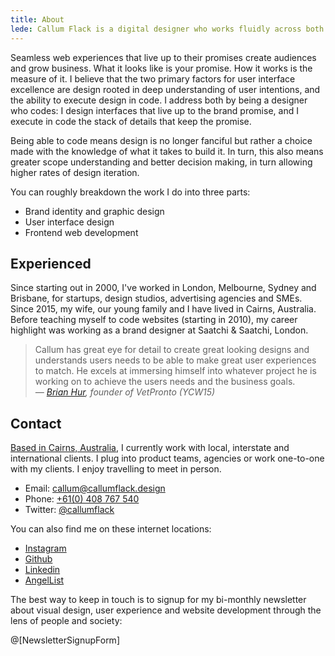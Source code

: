```yaml
---
title: About
lede: Callum Flack is a digital designer who works fluidly across both brand and product to make pragmatic, poetic websites and apps.
---
```


<!-- > The quality of the connections is the key to quality _— Charles Eames_ -->

<!-- @[MarkdownImage](post src="https://res.cloudinary.com/pw-img-cdn/image/upload/v1522317177/okok/callum-beach-bw.jpg") -->

<!-- @[MarkdownImage](post local src="/images/cf-2.jpg") -->

<!-- Hi, Callum Flack. I'm a digital designer who works fluidly across both brand and product to make pragmatic, poetic websites and apps. -->

<!-- I'm a graphic designer by trade. I've been immersed in interface design and user experience design since 2006, when I couldn't figure out how to update my MySpace profile.  -->

<!-- <p class="Lede">Hi! I'm Callum. I provide web design and technology services for business owners and creative leaders who are driven to establish trust and inspire change.</p> -->

<!-- LFunctional simplicity is the result of hard, iterative design work. but they are never simply about making things it look nice. -->

<!-- Seamless web experiences that live up to their promises create audiences and grow business. What it looks like is your promise. How it works is the measure of it. I believe that the two main factors that drive user interface excellence are design rooted in a deep understanding of user intentions, and the ability to execute that design in code. -->

Seamless web experiences that live up to their promises create audiences and grow business. What it looks like is your promise. How it works is the measure of it. I believe that the two primary factors for user interface excellence are design rooted in deep understanding of user intentions, and the ability to execute design in code. I address both by being a designer who codes: I design interfaces that live up to the brand promise, and I execute in code the stack of details that keep the promise.

<!-- I design interfaces that live up to the brand promise, and I execute in code the stack of details that keep the promise. Which means I have to understand your intent, what what you offer to your audience. I can only do this in collaboration. So I ask my clients to participate directly with me to understand their audience, prioritise the work within constraints and define what a better tomorrow looks like. -->

<!-- successful digital products and services are made of. -->

<!-- While focussed on design, I'm also an accomplished frontend developer. Being able to code means design is no longer fanciful but rather a choice made with the knowledge of what it takes to build it. In turn, this also means greater scope understanding and better decision making, in turn allowing higher rates of design iteration. -->

Being able to code means design is no longer fanciful but rather a choice made with the knowledge of what it takes to build it. In turn, this also means greater scope understanding and better decision making, in turn allowing higher rates of design iteration.

<!-- In my spare time, I collect vinyl records of every kind. Finding the uncommon on forgotten records is a constant lesson in noticing details. I also write a <a target="_blank" href="https://callumflack.blog">blog</a> about these kinds of "things inbetween". -->

You can roughly breakdown the work I do into three parts:

- Brand identity and graphic design
- User interface design
  <!-- - Digital editorial design -->
- Frontend web development

## Experienced

Since starting out in 2000, I've worked in London, Melbourne, Sydney and Brisbane, for startups, design studios, advertising agencies and SMEs. Since 2015, my wife, our young family and I have lived in Cairns, Australia. Before teaching myself to code websites (starting in 2010), my career highlight was working as a brand designer at Saatchi & Saatchi, London.

> Callum has great eye for detail to create great looking designs and understands users needs to be able to make great user experiences to match. He excels at immersing himself into whatever project he is working on to achieve the users needs and the business goals. _— <a class="icon-targetblan" target="_blank" href="https://www.linkedin.com/in/brianhur/">Brian Hur</a>, founder of VetPronto (YCW15)_

<!-- > Development isn't simple. It’s easy working with Callum because he understands this. We work well together to understand problems, define options, improve systems and decide on the course of action." _— <a class="icon-targetblan" target="_blank" href="https://github.com/barryph">Barry Phillip Hall</a>, JavaScript engineer_ -->

<!-- https://github.com/barryph -->

<!-- ## Ways to engage my services

* Improve or redesign your existing digital branding and/or website systems.
* Create a new digital brand and/or website systems from scratch.
* Collaborate as a specialist digital design partner to build and enhance your brand,
  customer workflows or customer community over time. -->

## Contact

<a class="icon-targetblan" target="_blank" href="https://www.instagram.com/p/BXbsNdrAt-v">Based in Cairns, Australia</a>, I currently work with local, interstate and international clients. I plug into product teams, agencies or work one-to-one with my clients. I enjoy travelling to meet in person.

- Email: <a class="icon-targetBlank" target="_blank" href="mailto:callum@callumflack.design">callum@callumflack.design</a>
- Phone: [+61(0) 408 767 540](tel:610-408-767-540)
- Twitter: <a class="icon-targetBlank" target="_blank" href="https://twitter.com/callumflack">@callumflack</a>

<!-- Schedule: <a class="icon-targetBlank" target="_blank" href="https://calendly.com/callumflack">callumflack</a> -->

You can also find me on these internet locations:

- <a class="icon-targetBlank" target="_blank" href="https://www.instagram.com/callumflack/">Instagram</a>
- <a class="icon-targetBlank" target="_blank" href="https://github.com/callumflack">Github</a>
- <a class="icon-targetBlank" target="_blank" href="https://linkedin.com/in/callumflack">Linkedin</a>
- <a class="icon-targetBlank" target="_blank" href="https://angel.co/callum-flack">AngelList</a>

The best way to keep in touch is to signup for my bi-monthly newsletter about visual design, user experience and website development through the lens of people and society:

<div class="fs-scale-reset">
  @[NewsletterSignupForm]
</div>